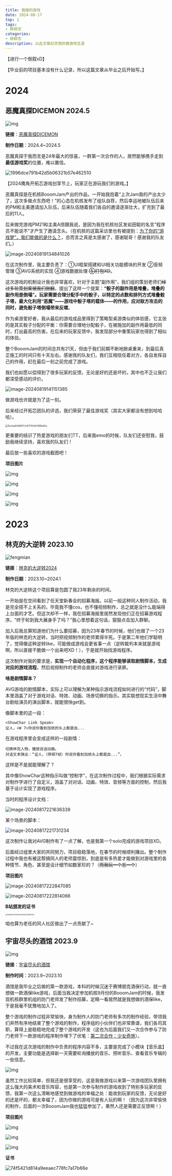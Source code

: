 ```yaml
---
title: 我做的游戏
date: 2024-08-17 
top: 1
tags: 
- 碎碎念
categories: 
- 碎碎念
description: 以此文章纪念我的做游戏生涯
---
```






【进行一个倒叙xD】

【毕业前的项目基本没有什么记录，所以这篇文章从毕业之后开始写。】

# 2024

## 恶魔真探DICEMON 2024.5

![img](我做的游戏/format,webp-1724048813094-3.webp)

**链接**：[恶魔真探DICEMON](https://www.gcores.com/games/126397)

**制作日期**：2024.4~2024.5

恶魔真探于我而言是24年最大的惊喜，一群第一次合作的人，居然能够携手走到**最佳游戏奖**的位置，难以置信。

![1996dce791b42d5b06321b57e462510](我做的游戏/1996dce791b42d5b06321b57e462510.jpg)

【2024鹰角开拓芯游戏创享节上，玩家正在游玩我们的游戏。】

恶魔真探是在机核BooomJam产出的作品，一开始我抱着“上次Jam我的产出太少了，这次多做点东西吧！”的心态在机核发布了组队自荐，然后幸运地被队伍后来的PM和主美邀请加入队伍，后来队伍随着我们各自的邀请逐渐壮大，扩充到了最后的11人。

后来做完游戏PM21和主美A捞跟我说，是因为我在机核社区发岩田聪的名言“程序员不能说不”才产生了邀请念头。（在机核的这篇采访里也有被提到：[为了你的“游戏梦”，我们能做的是什么？](https://www.gcores.com/articles/183395)，总而言之真是太感谢了，感谢聪哥！感谢我的队友们。）

![image-20240819134841026](我做的游戏/image-20240819134841026.png)

在这次制作里，我主要负责了：①UI框架搭建和UI相关功能模块的开发 ②音频管理 ③AVG系统的实现 ④游戏数据处理 ~~⑤打包XD~~。

这次游戏的机制设计我也非常喜欢，针对于主题“副作用”，我们组的策划老师们~~经过多轮策划案被我们掀翻~~，提出了这样一个提案：**“骰子的副作用是堆叠，堆叠的副作用是倒塌”。玩家需要合理分配手中的骰子，以特定的点数和排列方式堆叠骰子塔，最大化利用“恶魔”——游戏中骰子塔的载体——的作用，应对敌方攻击的同时，避免骰子塔倒塌带来反噬**。

作为桌游爱好者，我从最后的游戏成品里得到了策略型桌游类似的体验感，它主张的是其实骰子分配的平衡：你需要合理地分配骰子，在被施加的副作用最低的同时，打出最高的伤害。在后来的玩家反馈中，我发现部分中重策玩家也得到了相似的体验。

整个BooomJam的时间总共有21天，但由于我们前期不断地掀桌重来，到最后真正施工的时间只有十天左右。感谢我的队友们，我们互相信任着对方，各自发挥自己的作用，赶在最后一刻之前完成了游戏。

我们也如愿以偿得到了很多玩家的反馈，无论是好的还是坏的，其中也不乏让我们都深受感动的评价。

![image-20240819141151385](我做的游戏/image-20240819141151385.png)

做游戏也许就是为了这一刻。

后来经过开拓芯团队的评选，我们荣获了最佳游戏奖（其实大家都没有想到哈哈哈）。

<img src="我做的游戏/1bc5ad549067c1c67115f2b7899e92a.jpg" alt="1bc5ad549067c1c67115f2b7899e92a" style="zoom:50%;" />

更重要的结识了热爱游戏的朋友们TT，后来我emo的时候，队友们还安慰我，鼓励我继续坚持，喜欢我的队友们！

最后放一些喜欢的游戏截图吧！

**项目图片**

![img](我做的游戏/format,webp-1724048491520-12.webp)

![img](我做的游戏/format,webp-1724048507016-15.webp)

![img](我做的游戏/format,webp-1724048479524-9.webp)

![img](我做的游戏/format,webp-1724048415643-6.webp)

# 2023

## 林克的大逆转 2023.10

![fengmian](我做的游戏/fengmian.jpg)

**链接**：[林克的大逆转2024](https://www.bilibili.com/video/BV1iB421z7ih/?spm_id_from=333.999.0.0&vd_source=d1cd7437519192c36dc659c247e8160e)

**制作日期**：2023.10~2024.1

林克的大逆转这个项目算是包圆了我23年剩余的时间。

一开始是在空间看到了任天堂新春会的招募海报。以前一般这种同人制作活动，我是完全搭不上关系的，毕竟我不懂cos，也不懂视频制作，总之就是没什么能端得上台面的才艺。但这次却不一样，我在招募海报里居然发现他们正在招募游戏程序。“终于轮到我大展身手了吗？”我心里想着这句话，狠狠点击加入群聊。

加入后我总算知道他们为什么要招募，因为23年春节的时候，他们也做了一个23年版的林克的大逆转，当时把视频制作的老师累得半死。于是第二年他们学聪明了，觉得像这种逆转like，可能做成游戏会更省事一点（逆转裁判本来就是游戏啊，所以直接干脆做一个出来吧XD！），于是就开始找游戏程序。

这次制作对我的要求是，**实现一个自动化程序，这个程序能够读取剧情脚本，生成对应的游戏流程**，然后视频制作的老师会直接对游戏进行录屏。

**啥是剧情脚本？**

AVG游戏的剧情脚本，实际上可以理解为某种指示游戏流程如何进行的“代码”，脚本里涵盖了对于游戏对话、特效、动画、场景切换的指示。其实联想现实生活中舞台剧给演员的演出脚本，就能很快get到。

像脚本里的这一段：

```
<ShowChar Link Speak>
证人，<W 7>你说你看到加侬的头上都是血...
```

在游戏程序里会变成这样的一段剧情：

```
切换林克人物，播放说话动画。
对话文本弹出：“证人，（停顿7帧）你说你看到加侬头上都是血...”。
```

这样是不是就能理解了？

其中像ShowChar这种指示叫做“控制字”，在这次制作过程中，我们根据实际需求对制作字进行了自定义，涵盖了对对话、动画、特效、音频等方面的控制，然后我基于设计实现了游戏程序。

当时的程序设计文档：

![image-20240817221636339](我做的游戏/image-20240817221636339.png)

某个场景的脚本：

![image-20240817221731234](我做的游戏/image-20240817221731234.png)

这次制作让我对AVG制作有了一点了解，也是我第一个solo完成的游戏项目XD。

后面经过组里大家的共同努力，项目稳稳落地，在春节的时候顺利播出。整个制作过程中我也有被这帮搞同人的老师震惊到，到底是有多热爱才能做到对游戏里的各种情节、角色、甚至是设计细节如数家珍的？（~~而我玩一个忘一个~~）

**项目图片**

![image-20240817222847085](我做的游戏/image-20240817222847085.png)

![image-20240817222814066](我做的游戏/image-20240817222814066.png)

**B站颁发的证书**

<img src="我做的游戏/f7a8ab4c44004ed75dd3a3228601e0d.jpg" alt="f7a8ab4c44004ed75dd3a3228601e0d" style="zoom: 33%;" />

咱也算为老任的同人社区做出了一点贡献了~

## 宇宙尽头的酒馆 2023.9

![img](我做的游戏/d3ccf6bc0e3cb2fa406853a46e1b76a5-1280-720.gif)

**链接**：[宇宙尽头的酒馆](https://www.gcores.com/games/113123)

**制作时间**：2023.9~2023.10

酒馆是我毕业之后做的第一款游戏，本科的时候沉迷于赛博朋克酒保行动，就一直想做一款酒保like游戏，后面当我决定参加机核9月份的BooomJam的时候，我发现机核群里机组的防门老师发了制作招募，定睛一看居然就是我想做的酒保like，于是我毫不犹豫地加入了。

整个游戏的制作过程非常愉快，身为制作人的防门老师有多次的制作经验，带领我们井然有序地结束了整个游戏的制作，程序组的小伙伴们也非常靠谱，我们各司其职，算得上是稳稳地完成了整个游戏的开发（这也为后面我们又一次合作参与了防门老师下一款游戏的程序制作埋下了伏笔：[第二次合作：少女奇旅](https://www.gcores.com/games/125872)）。

不过我在这次游戏的制作中负责的程序内容不多，主要是完成了小模块【音乐盒】的开发，主要功能是选择新一天需要轮询播放的音乐、预听音乐、查看音乐专辑的一些信息。

![img](我做的游戏/bright,-8.webp)

虽然工作比较简单，但我还是很享受的，这是我做游戏以来第一次游戏团队里拥有这么强大的美术和音乐阵容，也是第一次参与制作的游戏收到了特别多玩家的反馈，我第一次这么清晰地感觉到做游戏的幸福之处：能收到玩家的反馈，无论是好的还是坏的，都太幸福了，因为你做的游戏可是有人玩的啊！（因为这次非常愉快的制作，后面的一次BooomJam我也猛猛参加了，果然人还是需要正反馈啊！）

**项目图片**

![img](我做的游戏/bright,-8-1723902984146-3.webp)

![img](我做的游戏/bright,-8-1723902998533-6.webp)

![img](https://image.gcores.com/0f471e9c15ed928a65c08ef72b38702a-3840-2160.png?x-oss-process=image/quality,q_90/format,webp)

**证书**

![74f5421d814a9eeaec778fc7a17b66e](我做的游戏/74f5421d814a9eeaec778fc7a17b66e-1724041808562-1.jpg)
